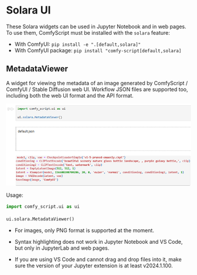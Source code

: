# Solara UI
These Solara widgets can be used in Jupyter Notebook and in web pages. To use them, ComfyScript must be installed with the `solara` feature:
- With ComfyUI: `pip install -e ".[default,solara]"`
- With ComfyUI package: `pip install "comfy-script[default,solara]`

## MetadataViewer
A widget for viewing the metadata of an image generated by ComfyScript / ComfyUI / Stable Diffusion web UI. Workflow JSON files are supported too, including both the web UI format and the API format.

![](images/Solara/MetadataViewer.png)

Usage:
```python
import comfy_script.ui as ui

ui.solara.MetadataViewer()
```

- For images, only PNG format is supported at the moment.

- Syntax highlighting does not work in Jupyter Notebook and VS Code, but only in JupyterLab and web pages.

- If you are using VS Code and cannot drag and drop files into it, make sure the version of your Jupyter extension is at least v2024.1.100.